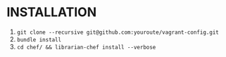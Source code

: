 INSTALLATION
============

1. `git clone --recursive git@github.com:youroute/vagrant-config.git`
2. `bundle install`
3. `cd chef/ && librarian-chef install --verbose`